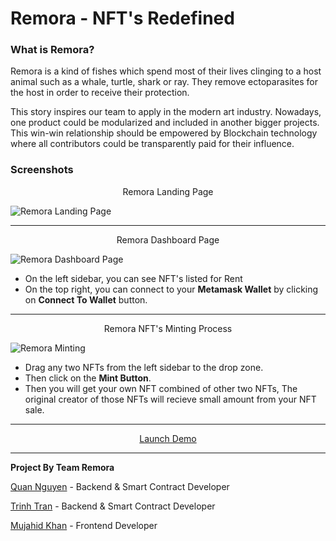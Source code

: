 # Remora - NFT's Redefined

### What is Remora?

Remora is a kind of fishes which spend most of their lives clinging to a host animal such as a whale, turtle, shark or ray. They remove ectoparasites for the host in order to receive their protection.

This story inspires our team to apply in the modern art industry. Nowadays, one product could be modularized and included in another bigger projects. This win-win relationship should be empowered by Blockchain technology where all contributors could be transparently paid for their influence.



### Screenshots

<p align="center">Remora Landing Page</p>

![Remora Landing Page](https://i.imgur.com/TfrKStN.png)

---
<p align="center">Remora Dashboard Page</p>

![Remora Dashboard Page](https://i.imgur.com/R4a9ID1.png)


- On the left sidebar, you can see NFT's listed for Rent
- On the top right, you can connect to your **Metamask Wallet** by clicking on **Connect To Wallet** button.
---
  

<p align="center">Remora NFT's Minting Process </p>

![Remora Minting](https://i.imgur.com/dMjHh5T.png)

- Drag any two NFTs from the left sidebar to the drop zone.
- Then click on the **Mint Button**.
- Then you will get your own NFT combined of other two NFTs, The original creator of those NFTs will recieve small amount from your NFT sale.


---  

<p align="center">
<a href="https://www.youtube.com/watch?v=hsOi8a-KeYQ">Launch Demo</a>
</p>  

---
**Project By Team Remora**

[Quan Nguyen](https://twitter.com/qng95) - Backend & Smart Contract Developer 

[Trinh Tran](https://twitter.com/bkincities) - Backend & Smart Contract Developer

[Mujahid Khan](https://twitter.com/themujahidkhan) - Frontend Developer

